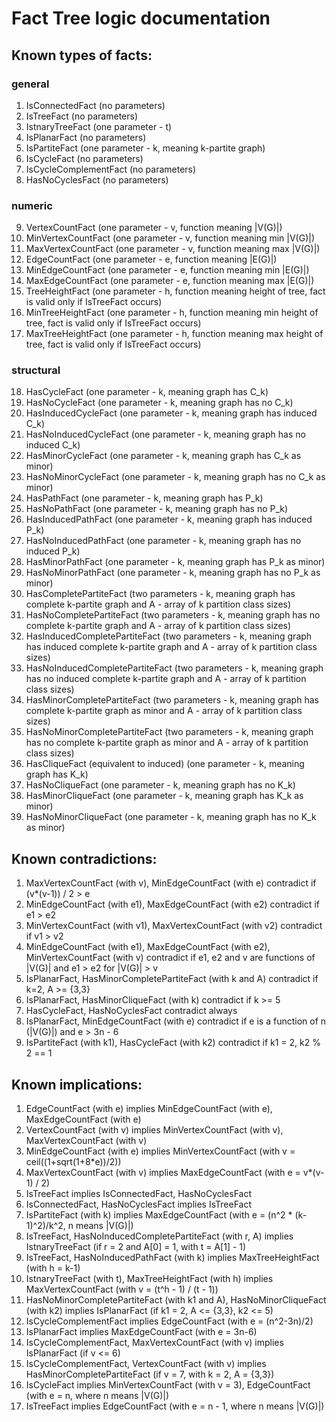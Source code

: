 # Fact Tree logic documentation
## Known types of facts:
### general
1) IsConnectedFact (no parameters)
2) IsTreeFact (no parameters)
3) IstnaryTreeFact (one parameter - t)
4) IsPlanarFact (no parameters)
5) IsPartiteFact (one parameter - k, meaning k-partite graph)
6) IsCycleFact (no parameters)
7) IsCycleComplementFact (no parameters)
8) HasNoCyclesFact (no parameters)
### numeric
9) VertexCountFact (one parameter - v, function meaning |V(G)|)
10) MinVertexCountFact (one parameter - v, function meaning min |V(G)|)
11) MaxVertexCountFact (one parameter - v, function meaning max |V(G)|)
12) EdgeCountFact (one parameter - e, function meaning |E(G)|)
13) MinEdgeCountFact (one parameter - e, function meaning min |E(G)|)
14) MaxEdgeCountFact (one parameter - e, function meaning max |E(G)|)
15) TreeHeightFact (one parameter - h, function meaning height of tree, fact is valid only if IsTreeFact occurs)
16) MinTreeHeightFact (one parameter - h, function meaning min height of tree, fact is valid only if IsTreeFact occurs)
17) MaxTreeHeightFact (one parameter - h, function meaning max height of tree, fact is valid only if IsTreeFact occurs)
### structural
18) HasCycleFact (one parameter - k, meaning graph has C_k) 
19) HasNoCycleFact (one parameter - k, meaning graph has no C_k)
20) HasInducedCycleFact (one parameter - k, meaning graph has induced C_k)
21) HasNoInducedCycleFact (one parameter - k, meaning graph has no induced C_k)
22) HasMinorCycleFact (one parameter - k, meaning graph has C_k as minor)
23) HasNoMinorCycleFact (one parameter - k, meaning graph has no C_k as minor)
24) HasPathFact (one parameter - k, meaning graph has P_k) 
25) HasNoPathFact (one parameter - k, meaning graph has no P_k)
26) HasInducedPathFact (one parameter - k, meaning graph has induced P_k)
27) HasNoInducedPathFact (one parameter - k, meaning graph has no induced P_k)
28) HasMinorPathFact (one parameter - k, meaning graph has P_k as minor)
29) HasNoMinorPathFact (one parameter - k, meaning graph has no P_k as minor)
30) HasCompletePartiteFact (two parameters - k, meaning graph has complete k-partite graph and A - array of k partition class sizes)
31) HasNoCompletePartiteFact (two parameters - k, meaning graph has no complete k-partite graph and A - array of k partition class sizes)
32) HasInducedCompletePartiteFact (two parameters - k, meaning graph has induced complete k-partite graph and A - array of k partition class sizes)
33) HasNoInducedCompletePartiteFact (two parameters - k, meaning graph has no induced complete k-partite graph and A - array of k partition class sizes)
34) HasMinorCompletePartiteFact (two parameters - k, meaning graph has complete k-partite graph as minor and A - array of k partition class sizes)
35) HasNoMinorCompletePartiteFact (two parameters - k, meaning graph has no complete k-partite graph as minor and A - array of k partition class sizes)
36) HasCliqueFact (equivalent to induced) (one parameter - k, meaning graph has K_k)
37) HasNoCliqueFact (one parameter - k, meaning graph has no K_k)
38) HasMinorCliqueFact (one parameter - k, meaning graph has K_k as minor)
39) HasNoMinorCliqueFact (one parameter - k, meaning graph has no K_k as minor)

## Known contradictions:
1) MaxVertexCountFact (with v), MinEdgeCountFact (with e) contradict if (v*(v-1)) / 2 > e
2) MinEdgeCountFact (with e1), MaxEdgeCountFact (with e2) contradict if e1 > e2
3) MinVertexCountFact (with v1), MaxVertexCountFact (with v2) contradict if v1 > v2
4) MinEdgeCountFact (with e1), MaxEdgeCountFact (with e2), MinVertexCountFact (with v) contradict if e1, e2 and v are functions of |V(G)| and e1 > e2 for |V(G)| > v
5) IsPlanarFact, HasMinorCompletePartiteFact (with k and A) contradict if k=2, A >= {3,3}
6) IsPlanarFact, HasMinorCliqueFact (with k) contradict if k >= 5
7) HasCycleFact, HasNoCyclesFact contradict always
8) IsPlanarFact, MinEdgeCountFact (with e) contradict if e is a function of n (|V(G)|) and e > 3n - 6
9) IsPartiteFact (with k1), HasCycleFact (with k2) contradict if k1 = 2, k2 % 2 == 1

## Known implications:
1) EdgeCountFact (with e) implies MinEdgeCountFact (with e), MaxEdgeCountFact (with e)
2) VertexCountFact (with v) implies MinVertexCountFact (with v), MaxVertexCountFact (with v)
3) MinEdgeCountFact (with e) implies MinVertexCountFact (with v = ceil((1+sqrt(1+8*e))/2)) 
4) MaxVertexCountFact (with v) implies MaxEdgeCountFact (with e = v*(v-1) / 2)
5) IsTreeFact implies IsConnectedFact, HasNoCyclesFact
6) IsConnectedFact, HasNoCyclesFact implies IsTreeFact
7) IsPartiteFact (with k) implies MaxEdgeCountFact (with e = (n^2 * (k-1)^2)/k^2, n means |V(G)|)
8) IsTreeFact, HasNoInducedCompletePartiteFact (with r, A) implies IstnaryTreeFact (if r = 2 and A[0] = 1, with t = A[1] - 1)
9) IsTreeFact, HasNoInducedPathFact (with k) implies MaxTreeHeightFact (with h = k-1)
10) IstnaryTreeFact (with t), MaxTreeHeightFact (with h) implies MaxVertexCountFact (with v = (t^h - 1) / (t - 1))
11) HasNoMinorCompletePartiteFact (with k1 and A), HasNoMinorCliqueFact (with k2) implies IsPlanarFact (if k1 = 2, A <= {3,3}, k2 <= 5)
12) IsCycleComplementFact implies EdgeCountFact (with e = (n^2-3n)/2)
13) IsPlanarFact implies MaxEdgeCountFact (with e = 3n-6)
14) IsCycleComplementFact, MaxVertexCountFact (with v) implies IsPlanarFact (if v <= 6)
15) IsCycleComplementFact, VertexCountFact (with v) implies HasMinorCompletePartiteFact (if v = 7, with k = 2, A = {3,3})
16) IsCycleFact implies MinVertexCountFact (with v = 3), EdgeCountFact (with e = n, where n means |V(G)|)
17) IsTreeFact implies EdgeCountFact (with e = n - 1, where n means |V(G)|)
